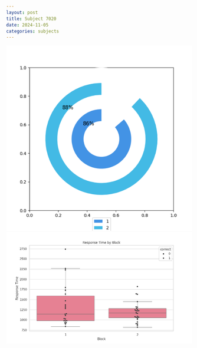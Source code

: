 ```yaml
---
layout: post
title: Subject 7020
date: 2024-11-05
categories: subjects
---
```


![](data/7020/run-25/7020__acc_test.png)
![](data/7020/run-25/7020_rt.png)
